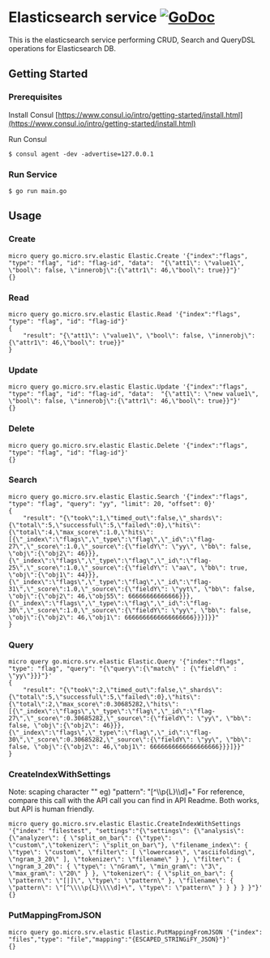 # Elasticsearch service [![GoDoc](https://godoc.org/github.com/Rakanixu/elasticsearch/srv?status.svg)](https://godoc.org/github.com/Rakanixu/elasticsearch/srv)

This is the elasticsearch service performing CRUD, Search and QueryDSL operations for Elasticsearch DB.

## Getting Started

### Prerequisites

Install Consul
[https://www.consul.io/intro/getting-started/install.html](https://www.consul.io/intro/getting-started/install.html)

Run Consul
```
$ consul agent -dev -advertise=127.0.0.1
```

### Run Service

```
$ go run main.go
```

## Usage 

### Create
```
micro query go.micro.srv.elastic Elastic.Create '{"index":"flags", "type": "flag", "id": "flag-id", "data":  "{\"att1\": \"value1\", \"bool\": false, \"innerobj\":{\"attr1\": 46,\"bool\": true}}"}'
{}
```

### Read
```
micro query go.micro.srv.elastic Elastic.Read '{"index":"flags", "type": "flag", "id": "flag-id"}'
{
	"result": "{\"att1\": \"value1\", \"bool\": false, \"innerobj\":{\"attr1\": 46,\"bool\": true}}"
}

```

### Update
```
micro query go.micro.srv.elastic Elastic.Update '{"index":"flags", "type": "flag", "id": "flag-id", "data":  "{\"att1\": \"new value1\", \"bool\": false, \"innerobj\":{\"attr1\": 46,\"bool\": true}}"}'
{}
```


### Delete
```
micro query go.micro.srv.elastic Elastic.Delete '{"index":"flags", "type": "flag", "id": "flag-id"}'
{}
```

### Search
```
micro query go.micro.srv.elastic Elastic.Search '{"index":"flags", "type": "flag", "query": "yy", "limit": 20, "offset": 0}'
{
	"result": "{\"took\":1,\"timed_out\":false,\"_shards\":{\"total\":5,\"successful\":5,\"failed\":0},\"hits\":{\"total\":4,\"max_score\":1.0,\"hits\":[{\"_index\":\"flags\",\"_type\":\"flag\",\"_id\":\"flag-27\",\"_score\":1.0,\"_source\":{\"fieldY\": \"yy\", \"bb\": false, \"obj\":{\"obj2\": 46}}},{\"_index\":\"flags\",\"_type\":\"flag\",\"_id\":\"flag-25\",\"_score\":1.0,\"_source\":{\"fieldY\": \"aa\", \"bb\": true, \"obj\":{\"obj1\": 44}}},{\"_index\":\"flags\",\"_type\":\"flag\",\"_id\":\"flag-31\",\"_score\":1.0,\"_source\":{\"fieldY\": \"yyt\", \"bb\": false, \"obj\":{\"obj2\": 46,\"obj55\": 66666666666666}}},{\"_index\":\"flags\",\"_type\":\"flag\",\"_id\":\"flag-30\",\"_score\":1.0,\"_source\":{\"fieldY\": \"yy\", \"bb\": false, \"obj\":{\"obj2\": 46,\"obj1\": 6666666666666666666}}}]}}"
}
```

### Query
```
micro query go.micro.srv.elastic Elastic.Query '{"index":"flags", "type": "flag", "query": "{\"query\":{\"match\" : {\"fieldY\" : \"yy\"}}}"}'
{
	"result": "{\"took\":2,\"timed_out\":false,\"_shards\":{\"total\":5,\"successful\":5,\"failed\":0},\"hits\":{\"total\":2,\"max_score\":0.30685282,\"hits\":[{\"_index\":\"flags\",\"_type\":\"flag\",\"_id\":\"flag-27\",\"_score\":0.30685282,\"_source\":{\"fieldY\": \"yy\", \"bb\": false, \"obj\":{\"obj2\": 46}}},{\"_index\":\"flags\",\"_type\":\"flag\",\"_id\":\"flag-30\",\"_score\":0.30685282,\"_source\":{\"fieldY\": \"yy\", \"bb\": false, \"obj\":{\"obj2\": 46,\"obj1\": 6666666666666666666}}}]}}"
}

```


### CreateIndexWithSettings
Note: scaping character "\"
eg) \"pattern\": \"[^\\\\p{L}\\\\d]+\"
For reference, compare this call with the API call you can find in API Readme. Both works, but API is human friendly.
```
micro query go.micro.srv.elastic Elastic.CreateIndexWithSettings '{"index": "filestest", "settings":"{\"settings\": {\"analysis\": {\"analyzer\": { \"split_on_bar\": {\"type\": \"custom\",\"tokenizer\": \"split_on_bar\"}, \"filename_index\": { \"type\": \"custom\", \"filter\": [ \"lowercase\", \"asciifolding\", \"ngram_3_20\" ], \"tokenizer\": \"filename\" } }, \"filter\": { \"ngram_3_20\": { \"type\": \"nGram\", \"min_gram\": \"3\", \"max_gram\": \"20\" } }, \"tokenizer\": { \"split_on_bar\": { \"pattern\": \"[|]\", \"type\": \"pattern\" }, \"filename\": { \"pattern\": \"[^\\\\p{L}\\\\d]+\", \"type\": \"pattern\" } } } } }"}'
{}
```

### PutMappingFromJSON
```
micro query go.micro.srv.elastic Elastic.PutMappingFromJSON '{"index": "files","type": "file","mapping":"{ESCAPED_STRINGiFY_JSON}"}'
{}
```
